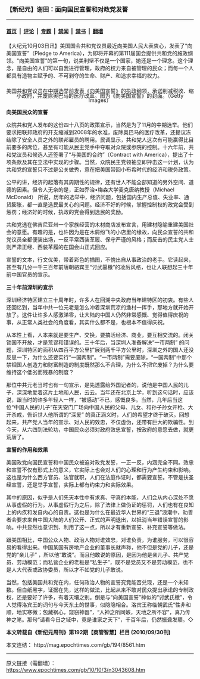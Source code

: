 ### 【新纪元】谢田：面向国民宣誓和对政党发誓

---

#### [首页](../../../..?n3043608) &nbsp;|&nbsp; [评论](../../../../../epoch-comment?n3043608) &nbsp;|&nbsp; [专题](../../../../../epoch-special?n3043608) &nbsp;|&nbsp; [禁闻](../../../../../epoch-news?n3043608) &nbsp;|&nbsp; [禁书](../../../../../books?n3043608) &nbsp;|&nbsp; [翻墙](https://github.com/gfw-breaker/nogfw/blob/master/README.md?n3043608)


<div class="post_content" id="artbody" itemprop="articleBody">
 <!-- article content begin -->
 <p>
  【大纪元10月03日讯】美国国会共和党议员最近向美国人民大表衷心，发表了“向美国宣誓”（Pledge to America），为即将开幕的第111届国会提供共和党的施政纲领。“向美国宣誓”的第一句，说美利坚不仅是一个国家，她还是一个理念。这个理念，是自由的人们可以自我进行管理，政府的权力来自被管理的民众；而每一个人都具有造物主赋予的、不可剥夺的生命、财产、和追求幸福的权力。
 </p>
 <p>
  <!--image v 1.5-->
 </p>
 <div style="line-height: 90%; text-align: center;">
  <br/>
  <span class="bn12">
   美国共和党议员在中期选举前发表《向美国宣誓》的执政纲领，承诺削减税收、缩小政府，并废除奥巴马的医疗改革。图为《向美国宣誓》的封面。（Getty Images）
  </span>
 </div>
 <p>
  <!-- -->
 </p>
 <p>
  <b>
   向美国民众的宣誓
  </b>
 </p>
 <p>
  众院共和党人发布的这份四十八页的政策宣示，当然是为了11月的中期选举。他们要求把联邦政府的开支缩减到2008年的水准，废除奥巴马的医疗改革，还提议冻结除了安全人员之外的联邦雇员的聘用。民调显示，共和党人这次有可能赢得比目前要多的席位，甚至有可能从民主党手中夺取对众院或参院的控制。十六年前，共和党议员和候选人还签署了“与美国的合约”（Contract with America），提出了十项条款及其在立法中实现的步骤。当然，众院民主党领袖立即抨击这一计划，认为共和党的宣誓只不过是公关做秀，意在把美国带回小布希时代的经济和税务政策。
 </p>
 <p>
  公平的讲，经济的起落有其周期性的规律，还有世人不能全部知道的另外空间、道德的因素。但令人无奈的是，正如乔治•梅森大学麦克唐纳教授（Michael McDonald） 所说，历年的选举中，经济问题，包括国内生产总值、失业率、通货膨胀，都一直是选民最关心的问题。经济不好的时候，掌握控制权的政党会受到惩罚；经济好的时候，执政的党会得到选民的奖励。
 </p>
 <p>
  共和党选在佛吉尼亚州一个家族经营的木材商店发布宣言，用建材隐喻重建美国社会的意愿。有趣的是，也许因为是在木屑纷飞的小店里的缘故，向民众宣誓的共和党议员全都便装出场，一反平常西装革履、保守严谨的风格；而反击的民主党人士则严肃正经、西装革履的在国会山正式回应。
 </p>
 <p>
  宣誓的文本，行文优美，带着彩色的插图，不愧出自从事政治的老手。它读起来，甚至有几分一千三百年前唐朝骆宾王“讨武曌檄”的凌厉风格，也让人联想起三十年前中国官员的宣示。
 </p>
 <p>
  <b>
   三十年前深圳的宣示
  </b>
 </p>
 <p>
  深圳经济特区建立三十周年时，许多人在回溯中央政府当年建特区的初衷。有些人还回忆到，当年中共一位元老是怎么冲着深圳荒凉的渔村一挥手，那地方就开始开放了。这件让许多人感激涕零，让大陆的中国人仍然非常感慨、觉得值得庆祝的事，从正常人类社会的角度看，其实什么都不是，也根本不值得庆祝。
 </p>
 <p>
  从本性上看，人本来就是要生产、交换，要搞活经济、商业，要互相交流的。闭关锁国不开放，才是荒谬和错误的。三十年后，当深圳人准备解决“一市两制” 的问题，深圳特区的面积从四百平方公里扩展到两千平方公里时，深圳之外的国人还没反思一下，为什么还要实行“一国两制”。“一市两制”需要废除，“一国两制”中那个禁锢国人创造力和财富制造的制度既然那么不合理，为什么不把它废掉？为什么要维持这个低劣而残暴的制度？
 </p>
 <p>
  那位中共元老当时也有一句宣示，是先透露给外国记者的，说他是中国人民的儿子，深深地爱着这片土地和人民，云云。当年还在北京上学，听到这句话时，应该说，跟当时的许多年轻人一样，“被感动”不已，感慨良多。当然，几年后当这位“中国人民的儿子”在天安门广场向中国人民的父母、儿女、和孙子孙女开枪、大开杀戒，告诉世人他所谓的“深爱” 的真正涵义时，人们的希望才终于破灭。回想起来，共产党人当年的宣示、对人民的效忠，不仅虚伪，还带有巨大的欺骗性。到今天，从六四到法轮功，中国民众必须对政府效忠宣誓，按政府的意愿去做，就更荒唐了。
 </p>
 <p>
  <b>
   宣誓的作用和效果
  </b>
 </p>
 <p>
  美国政党向国民宣誓和中国民众被迫对政党发誓，一正一反，内涵完全不同。效忠和宣誓不仅有形式上的意义，它实际上也会对人们的心理和行为产生约束和影响。这也是为什么西方官员、法官就职，人们在法庭作证时，都需要宣誓。不管是扶圣经宣誓，还是举手宣誓，实际上都有约束力和实际效果。
 </p>
 <p>
  其中的原因，似乎是人们先天本性中有求真、守真的本能，人们会从内心深处不愿从事虚假的行为。从事虚假行为之后，除了法律上做伪证的惩罚，人们也有在良知上的内疚和发自内心的自责。这也是为什么在最近华人世界的“三退”浪潮中，劝善者会要求来自中国大陆的人们公开、正式的声明退出，以抵消当年错误宣誓的影响。中共显然也意识到、利用了这一点，所以才有重新宣誓、补充宣誓等做法。
 </p>
 <p>
  跟美国相比，中国公众人物、政治人物对谁效忠，对谁负责，为谁服务，可以很容易的看得出来。中国某国有房地产企业的董事长就声称，他不但是党的儿子，还是党的“亲儿子” ，所以他“敢说”。而且他敢说的原因，是因为他是亲儿子、共产党员、劳动模范；而私营企业的老板是“私生子”，既不是党员又不是劳动模范，也不是人大代表或政协委员，所以才不如党的儿子敢说。
 </p>
 <p>
  当然，包括美国共和党在内，任何政治人物的宣誓究竟能否兑现，还是一个未知数。但白纸黑字，证据在先，这样的做法，比起从来不敢对民众提出承诺的专制政权，还是要好了许多，有着天壤之别。倒是与“向美国宣誓”神似的“讨武氏檄”，令人觉得洛宾王的词句与今天东土的世事，似隐隐相合。洛宾王称临朝武氏“性非和顺，地实寒微；包藏祸心，窥窃神器”，“人神之所同嫉，天地之所不容”，真乃传神之笔。那句“请看今日之域中，竟是谁家之天下”，千百年后，仍然振聋发聩。◇
 </p>
 <p>
  <b>
   本文转载自《新纪元周刊》第192期【商管智慧】栏目 (2010/09/30刊)
  </b>
 </p>
 <p>
  本文连结：
  <ok href=" http://mag.epochtimes.com/gb/194/8561.htm " target="_blank">
   http://mag.epochtimes.com/gb/194/8561.htm
  </ok>
 </p>
 <!-- article content end -->
 <div id="below_article_ad">
 </div>
</div>


---

原文链接（需翻墙）：https://www.epochtimes.com/gb/10/10/3/n3043608.htm